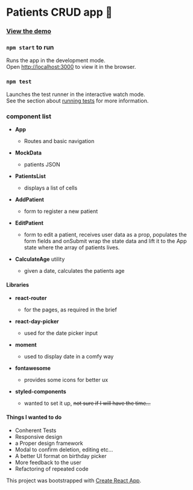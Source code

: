 # Patients CRUD app 🏥

### [View the demo](https://screeeen.github.io/Patients-crud/)

### `npm start` to run

Runs the app in the development mode.<br />
Open [http://localhost:3000](http://localhost:3000) to view it in the browser.


### `npm test`

Launches the test runner in the interactive watch mode.<br />
See the section about [running tests](https://facebook.github.io/create-react-app/docs/running-tests) for more information.


### component list

* **App** 

  * Routes and basic navigation

* **MockData**

  *  patients JSON

* **PatientsList**

  *  displays a list of cells

* **AddPatient**

  *  form to register a new patient

* **EditPatient** 

  * form to edit a patient, receives user data as a prop, populates the form fields and onSubmit wrap the state data and lift it to the App state where the array of patients lives.

* **CalculateAge** utility 

  *  given a date, calculates the patients age

#### Libraries

* **react-router**

  * for the pages, as required in the brief

* **react-day-picker**

  * used for the date picker input 

* **moment**
  
  * used to display date in a comfy way
  
* **fontawesome**
  
  * provides some icons for better ux

* **styled-components**
  
  * wanted to set it up, ~~not sure if I will have the time...~~

#### Things I wanted to do

* Conherent Tests
* Responsive design
* a Proper design framework 
* Modal to confirm deletion, editing etc...
* A better UI format on birthday picker
* More feedback to the user
* Refactoring of repeated code


This project was bootstrapped with [Create React App](https://github.com/facebook/create-react-app).
